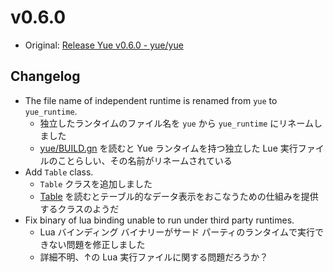 # v0.6.0

* Original: [Release Yue v0.6.0 - yue/yue](https://github.com/yue/yue/releases/tag/v0.6.0)

## Changelog

* The file name of independent runtime is renamed from `yue` to `yue_runtime`.
  * 独立したランタイムのファイル名を `yue` から `yue_runtime` にリネームしました
  * [yue/BUILD.gn](https://github.com/yue/yue/blob/master/lua_yue/BUILD.gn) を読むと Yue ランタイムを持つ独立した Lue 実行ファイルのことらしい、その名前がリネームされている
* Add `Table` class.
  * `Table` クラスを追加しました
  * [Table](https://libyue.com/docs/latest/cpp/api/table.html) を読むとテーブル的なデータ表示をおこなうための仕組みを提供するクラスのようだ
* Fix binary of lua binding unable to run under third party runtimes.
  * Lua バインディング バイナリーがサード パーティのランタイムで実行できない問題を修正しました
  * 詳細不明、↑の Lua 実行ファイルに関する問題だろうか？

